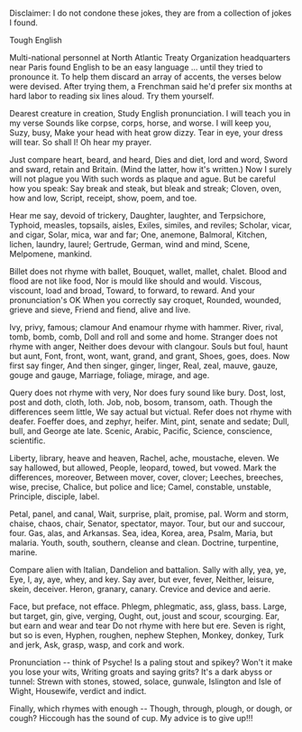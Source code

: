 Disclaimer: I do not condone these jokes, they are from a collection of jokes I found.

Tough English

Multi-national personnel at North Atlantic Treaty Organization headquarters near Paris found English to be an easy language ... until they tried to pronounce it. To help them discard an array of accents, the verses below were devised. After trying them, a Frenchman said he'd prefer six months at hard labor to reading six lines aloud. Try them yourself. 


Dearest creature in creation, 
Study English pronunciation. 
I will teach you in my verse 
Sounds like corpse, corps, horse, and worse. 
I will keep you, Suzy, busy, 
Make your head with heat grow dizzy. 
Tear in eye, your dress will tear. 
So shall I! Oh hear my prayer. 

Just compare heart, beard, and heard, 
Dies and diet, lord and word, 
Sword and sward, retain and Britain. 
(Mind the latter, how it's written.) 
Now I surely will not plague you 
With such words as plaque and ague. 
But be careful how you speak: 
Say break and steak, but bleak and streak; 
Cloven, oven, how and low, 
Script, receipt, show, poem, and toe. 

Hear me say, devoid of trickery, 
Daughter, laughter, and Terpsichore, 
Typhoid, measles, topsails, aisles, 
Exiles, similes, and reviles; 
Scholar, vicar, and cigar, 
Solar, mica, war and far; 
One, anemone, Balmoral, 
Kitchen, lichen, laundry, laurel; 
Gertrude, German, wind and mind, 
Scene, Melpomene, mankind. 

Billet does not rhyme with ballet, 
Bouquet, wallet, mallet, chalet. 
Blood and flood are not like food, 
Nor is mould like should and would. 
Viscous, viscount, load and broad, 
Toward, to forward, to reward. 
And your pronunciation's OK 
When you correctly say croquet, 
Rounded, wounded, grieve and sieve, 
Friend and fiend, alive and live. 

Ivy, privy, famous; clamour 
And enamour rhyme with hammer. 
River, rival, tomb, bomb, comb, 
Doll and roll and some and home. 
Stranger does not rhyme with anger, 
Neither does devour with clangour. 
Souls but foul, haunt but aunt, 
Font, front, wont, want, grand, and grant, 
Shoes, goes, does. Now first say finger, 
And then singer, ginger, linger, 
Real, zeal, mauve, gauze, gouge and gauge, 
Marriage, foliage, mirage, and age. 

Query does not rhyme with very, 
Nor does fury sound like bury. 
Dost, lost, post and doth, cloth, loth. 
Job, nob, bosom, transom, oath. 
Though the differences seem little, 
We say actual but victual. 
Refer does not rhyme with deafer. 
Foeffer does, and zephyr, heifer. 
Mint, pint, senate and sedate; 
Dull, bull, and George ate late. 
Scenic, Arabic, Pacific, 
Science, conscience, scientific. 

Liberty, library, heave and heaven, 
Rachel, ache, moustache, eleven. 
We say hallowed, but allowed, 
People, leopard, towed, but vowed. 
Mark the differences, moreover, 
Between mover, cover, clover; 
Leeches, breeches, wise, precise, 
Chalice, but police and lice; 
Camel, constable, unstable, 
Principle, disciple, label. 

Petal, panel, and canal, 
Wait, surprise, plait, promise, pal. 
Worm and storm, chaise, chaos, chair, 
Senator, spectator, mayor. 
Tour, but our and succour, four. 
Gas, alas, and Arkansas. 
Sea, idea, Korea, area, 
Psalm, Maria, but malaria. 
Youth, south, southern, cleanse and clean. 
Doctrine, turpentine, marine. 

Compare alien with Italian, 
Dandelion and battalion. 
Sally with ally, yea, ye, 
Eye, I, ay, aye, whey, and key. 
Say aver, but ever, fever, 
Neither, leisure, skein, deceiver. 
Heron, granary, canary. 
Crevice and device and aerie. 

Face, but preface, not efface. 
Phlegm, phlegmatic, ass, glass, bass. 
Large, but target, gin, give, verging, 
Ought, out, joust and scour, scourging. 
Ear, but earn and wear and tear 
Do not rhyme with here but ere. 
Seven is right, but so is even, 
Hyphen, roughen, nephew Stephen, 
Monkey, donkey, Turk and jerk, 
Ask, grasp, wasp, and cork and work. 

Pronunciation -- think of Psyche! 
Is a paling stout and spikey? 
Won't it make you lose your wits, 
Writing groats and saying grits? 
It's a dark abyss or tunnel: 
Strewn with stones, stowed, solace, gunwale, 
Islington and Isle of Wight, 
Housewife, verdict and indict. 

Finally, which rhymes with enough -- 
Though, through, plough, or dough, or cough? 
Hiccough has the sound of cup. 
My advice is to give up!!!

